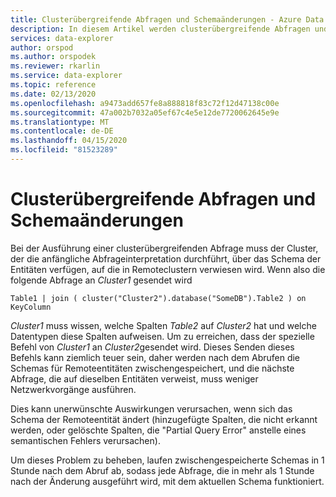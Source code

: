 ```yaml
---
title: Clusterübergreifende Abfragen und Schemaänderungen - Azure Data Explorer | Microsoft Docs
description: In diesem Artikel werden clusterübergreifende Abfragen und Schemaänderungen in Azure Data Explorer beschrieben.
services: data-explorer
author: orspod
ms.author: orspodek
ms.reviewer: rkarlin
ms.service: data-explorer
ms.topic: reference
ms.date: 02/13/2020
ms.openlocfilehash: a9473add657fe8a888818f83c72f12d47138c00e
ms.sourcegitcommit: 47a002b7032a05ef67c4e5e12de7720062645e9e
ms.translationtype: MT
ms.contentlocale: de-DE
ms.lasthandoff: 04/15/2020
ms.locfileid: "81523289"
---
```

# <a name="cross-cluster-queries-and-schema-changes"></a>Clusterübergreifende Abfragen und Schemaänderungen 

Bei der Ausführung einer clusterübergreifenden Abfrage muss der Cluster, der die anfängliche Abfrageinterpretation durchführt, über das Schema der Entitäten verfügen, auf die in Remoteclustern verwiesen wird.
Wenn also die folgende Abfrage an *Cluster1* gesendet wird

```kusto
Table1 | join ( cluster("Cluster2").database("SomeDB").Table2 ) on KeyColumn
``` 

*Cluster1* muss wissen, welche Spalten *Table2* auf *Cluster2* hat und welche Datentypen diese Spalten aufweisen. Um zu erreichen, dass der spezielle Befehl von *Cluster1* an *Cluster2*gesendet wird.
Dieses Senden dieses Befehls kann ziemlich teuer sein, daher werden nach dem Abrufen die Schemas für Remoteentitäten zwischengespeichert, und die nächste Abfrage, die auf dieselben Entitäten verweist, muss weniger Netzwerkvorgänge ausführen.

Dies kann unerwünschte Auswirkungen verursachen, wenn sich das Schema der Remoteentität ändert (hinzugefügte Spalten, die nicht erkannt werden, oder gelöschte Spalten, die "Partial Query Error" anstelle eines semantischen Fehlers verursachen).

Um dieses Problem zu beheben, laufen zwischengespeicherte Schemas in 1 Stunde nach dem Abruf ab, sodass jede Abfrage, die in mehr als 1 Stunde nach der Änderung ausgeführt wird, mit dem aktuellen Schema funktioniert.